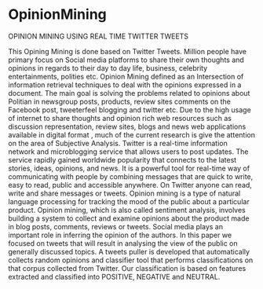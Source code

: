 # OpinionMining

OPINION MINING USING REAL TIME TWITTER TWEETS

This Opining Mining is done based on Twitter Tweets. Million people have primary focus on Social media platforms to share their own thoughts and opinions in regards to their day to day life, business, celebrity entertainments, polities etc. Opinion Mining defined as an Intersection of information retrieval techniques to deal with the opinions expressed in a document. The main goal is solving the problems related to opinions about Politian in newsgroup posts, products, review sites comments on the Facebook post, tweeterfeel blogging and twitter etc. Due to the high usage of internet to share thoughts and opinion rich web resources such as discussion representation, review sites, blogs and news web applications available in digital format , much of the current research is give the attention on the area of Subjective Analysis. 
Twitter is a real-time information network and microblogging service that allows users to post updates. The service rapidly gained worldwide popularity that connects to the latest stories, ideas, opinions, and news. It is a powerful tool for real-time way of communicating with people by combining messages that are quick to write, easy to read, public and accessible anywhere. On Twitter anyone can read, write and share messages or tweets. Opinion mining is a type of natural language processing for tracking the mood of the public about a particular product. Opinion mining, which is also called sentiment analysis, involves building a system to collect and examine opinions about the product made in blog posts, comments, reviews or tweets. Social media plays an important role in inferring the opinion of the authors. In this paper we focused on tweets that will result in analysing the view of the public on generally discussed topics. A tweets puller is developed that automatically collects random opinions and classifier tool that performs classifications on that corpus collected from Twitter. Our classification is based on features extracted and classified into POSITIVE, NEGATIVE and NEUTRAL.
